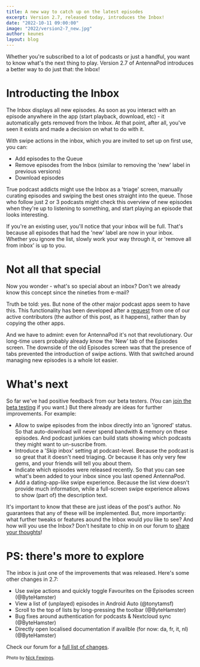 ```yaml
---
title: A new way to catch up on the latest episodes
excerpt: Version 2.7, released today, introduces the Inbox!
date: "2022-10-11 09:00:00"
image: "2022/version2-7_new.jpg"
author: keunes
layout: blog
---
```


Whether you're subscribed to a lot of podcasts or just a handful, you want to know what's the next thing to play. Version 2.7 of AntennaPod introduces a better way to do just that: the Inbox!

# Introducting the Inbox
The Inbox displays all new episodes. As soon as you interact with an episode anywhere in the app (start playback, download, etc) - it automatically gets removed from the Inbox. At that point, after all, you've seen it exists and made a decision on what to do with it.

With swipe actions in the inbox, which you are invited to set up on first use, you can:
* Add episodes to the Queue
* Remove episodes from the Inbox
(similar to removing the 'new' label in previous versions)
* Download episodes

True podcast addicts might use the Inbox as a 'triage' screen, manually curating episodes and swiping the best ones straight into the queue. Those who follow just 2 or 3 podcasts might check this overview of new episodes when they're up to listening to something, and start playing an episode that looks interesting.

If you're an existing user, you'll notice that your inbox will be full. That's because all episodes that had the 'new' label are now in your inbox. Whether you ignore the list, slowly work your way through it, or 'remove all from inbox' is up to you.

# Not all that special
Now you wonder - what's so special about an inbox? Don't we already know this concept since the nineties from e-mail?

Truth be told: yes. But none of the other major podcast apps seem to have this. This functionality has been developed after a [request](https://forum.antennapod.org/t/introduce-new-screen-sytem-inbox/723) from one of our active contributors (the author of this post, as it happens), rather than by copying the other apps.

And we have to admint: even for AntennaPod it's not that revolutionary. Our long-time users probably already know the 'New' tab of the Episodes screen. The downside of the old Episodes screen was that the presence of tabs prevented the introduction of swipe actions. With that switched around managing new episodes is a whole lot easier.

# What's next
So far we've had positive feedback from our beta testers. (You can [join the beta testing](/documentation/general/beta) if you want.) But there already are ideas for further improvements. For example:
* Allow to swipe episodes from the inbox directly into an 'ignored' status. So that auto-download will never spend bandwith & memory on these episodes. And podcast junkies can build stats showing which podcasts they might want to un-suscribe from.
* Introduce a 'Skip inbox' setting at podcast-level. Because the podcast is so great that it doesn't need triaging. Or because it has only very few gems, and your friends will tell you about them.
* Indicate which episodes were released recently. So that you can see what's been added to your inbox since you last opened AntennaPod.
* Add a dating-app-like swipe experience. Because the list view doesn't provide much information, while a full-screen swipe experience allows to show (part of) the description text.

It's important to know that these are just ideas of the post's author. No guarantees that any of these will be implemented. But, more importantly: what further tweaks or features aound the Inbox would *you* like to see? And how will you use the Inbox? Don't hesitate to chip in on our forum to [share your thoughts](https://forum.antennapod.org)!

# PS: there's more to explore

The inbox is just one of the improvements that was released. Here's some other changes in 2.7:
* Use swipe actions and quickly toggle Favourites on the Episodes screen (@ByteHamster)
* View a list of (unplayed) episodes in Android Auto (@tonytamsf)
* Scroll to the top of lists by long-pressing the toolbar (@ByteHamster)
* Bug fixes around authentication for podcasts & Nextcloud sync (@ByteHamster)
* Directly open localised documentation if availble (for now: da, fr, it, nl) (@ByteHamster)

Check our forum for a [full list of changes](https://forum.antennapod.org/t/antennapod-2-7-release-notes/2255).

<small>Photo by [Nick Fewings](https://unsplash.com/@jannerboy62).</small>
